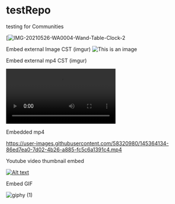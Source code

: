 # testRepo
testing for Communities

[![IMG-20210526-WA0004-Wand-Table-Clock-2](https://user-images.githubusercontent.com/58320980/145361063-07a3504c-82c9-4a9a-a697-e97e1c7b3e9b.jpg)

Embed external Image CST (imgur)
![This is an image](https://i.imgur.com/8KpYb1J.jpeg)

Embed external mp4 CST (imgur)

![This is a video](https://i.imgur.com/aM9loRe.mp4)

Embedded mp4

https://user-images.githubusercontent.com/58320980/145364134-86ed7ea0-7d02-4b26-a885-fc5c6a1391c4.mp4

Youtube video thumbnail embed 

[![Alt text](https://img.youtube.com/vi/w6jeKaQMyik/0.jpg)](https://www.youtube.com/watch?v=VID)


Embed GIF 

![giphy (1)](https://user-images.githubusercontent.com/58320980/145447641-a489b359-dbaf-41fb-8d31-d7ce24639a71.gif)
